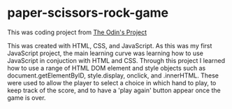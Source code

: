 # paper-scissors-rock-game
This was coding project from [The Odin's Project](https://www.theodinproject.com/courses/foundations/lessons/rock-paper-scissors)

This was created with HTML, CSS, and JavaScript. As this was my first JavaScript project, the main learning curve was learning how to use JavaScript in conjuction with HTML and CSS. Through this project I learned how to use a range of HTML DOM element and style objects such as document.getElementByID, style.display, onclick, and .innerHTML. These were used to allow the player to select a choice in which hand to play, to keep track of the score, and to have a 'play again' button appear once the game is over.
